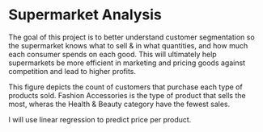 # Supermarket Analysis
The goal of this project is to better understand customer segmentation so the supermarket knows what to sell & in what quantities, and how much each consumer spends on each good. This will ultimately help supermarkets be more efficient in marketing and pricing goods against competition and lead to higher profits.



This figure depicts the count of customers that purchase each type of products sold. Fashion Accessories is the type of product that sells the most, wheras the Health & Beauty category have the fewest sales.

I will use linear regression to predict price per product.
